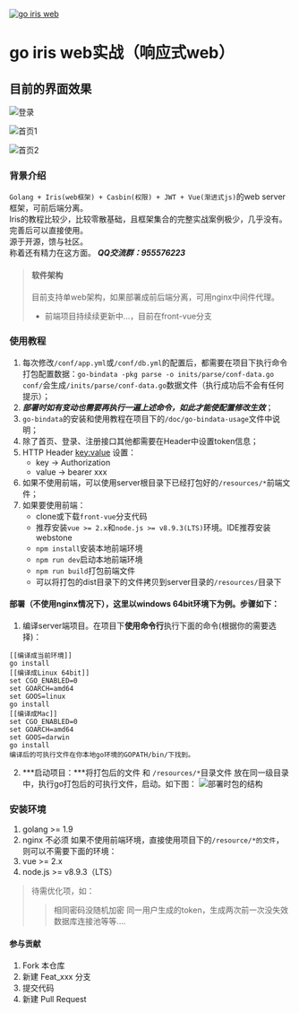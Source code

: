 <a href='https://gitee.com/yhm_my/go-iris'><img src='https://gitee.com/yhm_my/go-iris/widgets/widget_1.svg' alt='go iris web'></img></a>
# go iris web实战（响应式web）

## 目前的界面效果
![登录](https://images.gitee.com/uploads/images/2019/0108/173619_918bd02f_1537471.png "屏幕截图.png")

![首页1](https://images.gitee.com/uploads/images/2019/0108/173654_4cfd4836_1537471.png "屏幕截图.png")

![首页2](https://images.gitee.com/uploads/images/2019/0108/173718_83b02d34_1537471.png "屏幕截图.png")

### 背景介绍
`Golang + Iris(web框架) + Casbin(权限) + JWT + Vue(渐进式js)`的web server框架，可前后端分离。<br />
Iris的教程比较少，比较零散基础，且框架集合的完整实战案例极少，几乎没有。完善后可以直接使用。<br />
源于开源，馈与社区。<br />
称着还有精力在这方面。
***QQ交流群：955576223***

> #### 软件架构
> 目前支持单web架构，如果部署成前后端分离，可用nginx中间件代理。
>    * 前端项目持续续更新中...，目前在front-vue分支

### 使用教程
1. 每次修改`/conf/app.yml`或`/conf/db.yml`的配置后，都需要在项目下执行命令打包配置数据：`go-bindata -pkg parse -o inits/parse/conf-data.go conf/`会生成`/inits/parse/conf-data.go`数据文件（执行成功后不会有任何提示）；
2. ***部署时如有变动也需要再执行一遍上述命令，如此才能使配置修改生效***；
3. `go-bindata`的安装和使用教程在项目下的`/doc/go-bindata-usage`文件中说明；
4. 除了首页、登录、注册接口其他都需要在Header中设置token信息；
5. HTTP Header <key:value> 设置：
    * key   -> Authorization
    * value -> bearer xxx
6. 如果不使用前端，可以使用server根目录下已经打包好的`/resources/*`前端文件；
7. 如果要使用前端：
    * clone或下载`front-vue`分支代码
    * 推荐安装`vue >= 2.x`和`node.js >= v8.9.3(LTS)`环境。IDE推荐安装webstone
    * `npm install`安装本地前端环境
    * `npm run dev`启动本地前端环境
    * `npm run build`打包前端文件
    * 可以将打包的dist目录下的文件拷贝到server目录的`/resources/`目录下

#### 部署（不使用nginx情况下），这里以windows 64bit环境下为例。步骤如下：
1. 编译server端项目。在项目下**使用命令行**执行下面的命令(根据你的需要选择)：
```
[[编译成当前环境]]
go install
[[编译成Linux 64bit]]
set CGO_ENABLED=0
set GOARCH=amd64
set GOOS=linux
go install
[[编译成Mac]]
set CGO_ENABLED=0
set GOARCH=amd64
set GOOS=darwin
go install
编译后的可执行文件在你本地go环境的GOPATH/bin/下找到。
```

2. ***启动项目：***将打包后的文件 和 `/resources/*`目录文件 放在同一级目录中，执行go打包后的可执行文件，启动。如下图：
![部署时包的结构](https://images.gitee.com/uploads/images/2019/0108/214456_90a778b1_1537471.png "屏幕截图.png")

### 安装环境
1. golang >= 1.9
2. nginx 不必须
如果不使用前端环境，直接使用项目下的`/resource/*的文件`，则可以不需要下面的环境：
3. vue >= 2.x
4. node.js >= v8.9.3（LTS）

> 待需优化项，如：
>    > 相同密码没随机加密
>    > 同一用户生成的token，生成两次前一次没失效
>    >数据库连接池等等....


#### 参与贡献
1. Fork 本仓库
2. 新建 Feat_xxx 分支
3. 提交代码
4. 新建 Pull Request